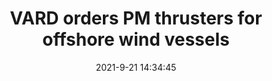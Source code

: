 ---
"title": "VARD orders PM thrusters for offshore wind vessels"
"date": "2021-9-21 14:34:45"
"feed_name": "OFFSHOREMAG"
"feed_website": "https://www.offshore-mag.com/"
"feed_rss": "https://www.offshore-mag.com/__rss/website-scheduled-content.xml?input=%7B%22sectionAlias%22%3A%22home%22%7D"
"link": "https://www.offshore-mag.com/rigs-vessels/article/14210701/vard-orders-permanent-magnet-thrusters-for-offshore-wind-vessels"
"file": "_posts/2021-1-1-a12c879512c437312ab9d45480b164eb75dff22e.md"
"accident": "0"
"drilling": "0"
"dead": "0"
"injured": "0"
"where": "unknown site"
---